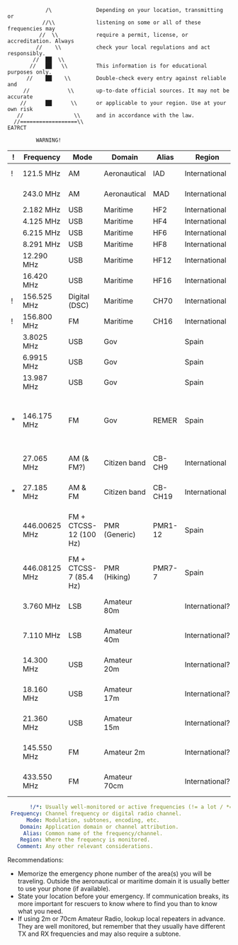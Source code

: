 ```
            /\              Depending on your location, transmitting or
           //\\             listening on some or all of these frequencies may
          //  \\            require a permit, license, or accreditation. Always
         //    \\           check your local regulations and act responsibly.
        //  ██  \\
       //   ██   \\         This information is for educational purposes only.
      //    ██    \\        Double-check every entry against reliable and
     //            \\       up-to-date official sources. It may not be accurate
    //      ██      \\      or applicable to your region. Use at your own risk
   //                \\     and in accordance with the law.
  //==================\\                                                  EA7RCT

         WARNING!
```

| ! | Frequency     | Mode                   | Domain       | Alias   | Region         | Comment   |
| - | ------------- | ---------------------- | ------------ | ------- | -------------- | --------- |
| ! | 121.5 MHz     | AM                     | Aeronautical | IAD     | International  | International Air Distress |
|   | 243.0 MHz     | AM                     | Aeronautical | MAD     | International  | Military Air Distress |
|   | 2.182 MHz     | USB                    | Maritime     | HF2     | International  |           |
|   | 4.125 MHz     | USB                    | Maritime     | HF4     | International  |           |
|   | 6.215 MHz     | USB                    | Maritime     | HF6     | International  |           |
|   | 8.291 MHz     | USB                    | Maritime     | HF8     | International  |           |
|   | 12.290 MHz    | USB                    | Maritime     | HF12    | International  |           |
|   | 16.420 MHz    | USB                    | Maritime     | HF16    | International  |           |
| ! | 156.525 MHz   | Digital (DSC)          | Maritime     | CH70    | International  |           |
| ! | 156.800 MHz   | FM                     | Maritime     | CH16    | International  |           |
|   | 3.8025 MHz    | USB                    | Gov          |         | Spain          | Protección Civil 80m |
|   | 6.9915 MHz    | USB                    | Gov          |         | Spain          | Protección Civil 40m |
|   | 13.987 MHz    | USB                    | Gov          |         | Spain          | Protección Civil 20m |
| * | 146.175 MHz   | FM                     | Gov          | REMER   | Spain          | Red de Radio Emergencias del Ministerio del Interior + Protección Civil |
|   | 27.065 MHz    | AM (& FM?)             | Citizen band | CB-CH9  | International  | Not exlcusive, only recommended |
| * | 27.185 MHz    | AM & FM                | Citizen band | CB-CH19 | International  | Road and trucker channel |
|   | 446.00625 MHz | FM + CTCSS-12 (100 Hz) | PMR (Generic)| PMR1-12 | Spain          | 1-12 = 112 = Spanish emergency phone number |
|   | 446.08125 MHz | FM + CTCSS-7 (85.4 Hz) | PMR (Hiking) | PMR7-7  | Spain          |  |
|   | 3.760 MHz     | LSB                    | Amateur 80m  |         | International? | Not exclusive, only recommended |
|   | 7.110 MHz     | LSB                    | Amateur 40m  |         | International? | Not exclusive, only recommended |
|   | 14.300 MHz    | USB                    | Amateur 20m  |         | International? | Not exclusive, only recommended |
|   | 18.160 MHz    | USB                    | Amateur 17m  |         | International? | Not exclusive, only recommended |
|   | 21.360 MHz    | USB                    | Amateur 15m  |         | International? | Not exclusive, only recommended |
|   | 145.550 MHz   | FM                     | Amateur 2m   |         | International? | Not exclusive, only recommended |
|   | 433.550 MHz   | FM                     | Amateur 70cm |         | International? | Not exclusive, only recommended |


``` yaml
       !/*: Usually well-monitored or active frequencies (!= a lot / *= somewhat).
 Frequency: Channel frequency or digital radio channel.
      Mode: Modulation, subtones, encoding, etc.
    Domain: Application domain or channel attribution.
     Alias: Common name of the frequency/channel.
    Region: Where the frequency is monitored.
   Comment: Any other relevant considerations.
```

Recommendations:

- Memorize the emergency phone number of the area(s) you will be traveling.
  Outside the aeronautical or maritime domain it is usually better to use your
  phone (if available).
- State your location before your emergency. If communication breaks, its more
  important for rescuers to know where to find you than to know what you need.
- If using 2m or 70cm Amateur Radio, lookup local repeaters in advance. They are
  well monitored, but remember that they usually have different TX and RX
  frequencies and may also require a subtone.

